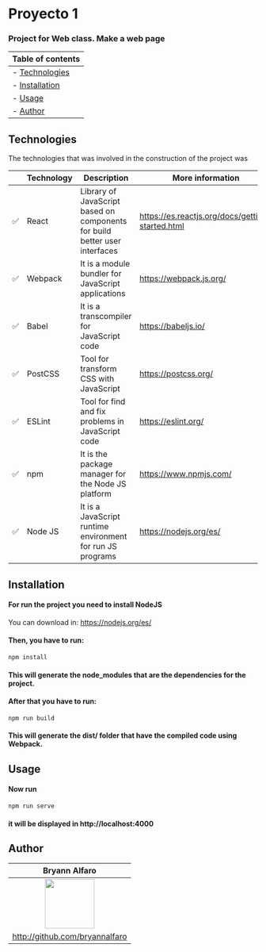# Proyecto 1
### Project for Web class. Make a web page


Table of contents |
------------------|
| - [Technologies](#technologies)|
| - [Installation](#installation)|
|- [Usage](#usage)|
|- [Author](#author)|

## Technologies
The technologies that was involved in the construction of the project was

 | | Technology| Description | More information |
-------------------|--------------|---|---|
|:white_check_mark:| React | Library of JavaScript based on components for build better user interfaces | https://es.reactjs.org/docs/getting-started.html
| :white_check_mark: | Webpack| It is a module bundler for JavaScript applications | https://webpack.js.org/
|:white_check_mark: | Babel| It is a transcompiler for JavaScript code | https://babeljs.io/
|:white_check_mark: | PostCSS| Tool for transform CSS with JavaScript | https://postcss.org/
|:white_check_mark: | ESLint| Tool for find and fix problems in JavaScript code | https://eslint.org/
|:white_check_mark: | npm| It is the package manager for the Node JS platform  | https://www.npmjs.com/
|:white_check_mark: | Node JS|  It is a JavaScript runtime environment for run JS programs | https://nodejs.org/es/

## Installation

#### For run the project you need to install NodeJS  
You can download in: https://nodejs.org/es/
#### Then, you have to run:  
`npm install`
#### This will generate the node_modules that are the dependencies for the project.

#### After that you have to run:
`npm run build`
#### This will generate the dist/ folder that have the compiled code using Webpack.

## Usage
#### Now run   
`npm run serve`
#### it will be displayed in http://localhost:4000

## Author
|Bryann Alfaro|
------------------|
  |<div align="center"><image src = "https://avatars.githubusercontent.com/u/46506166?v=4" width="100px" height="100px"></image></div>|
|http://github.com/bryannalfaro|
